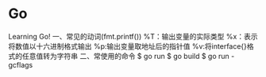 # Go
Learning Go!
一、常见的动词(fmt.printf())
    %T：输出变量的实际类型
    %x：表示将数值以十六进制格式输出
    %p:输出变量取地址后的指针值
    %v:将interface{}格式的任意值转为字符串
二、常使用的命令
    $ go run
    $ go build
    $ go run -gcflags
